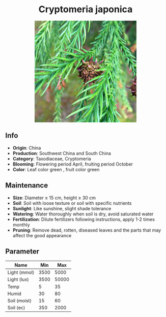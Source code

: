 <h1 align='center'>Cryptomeria japonica</h1>
<p align="center">
    <img 
        align='center'
        width='320'
        src="../images/cryptomeria japonica.png" 
        alt='Cryptomeria japonica' />
</p>

## Info

 - **Origin**: China
 - **Production**: Southwest China and South China
 - **Category**: Taxodiaceae, Cryptomeria
 - **Blooming**: Flowering period April, fruiting period October
 - **Color**: Leaf color green , fruit color green

## Maintenance

 - **Size**: Diameter ≥ 15 cm, height ≥ 30 cm
 - **Soil**: Soil with loose texture or soil with specific nutrients
 - **Sunlight**: Like sunshine, slight shade tolerance
 - **Watering**: Water thoroughly when soil is dry, avoid saturated water
 - **Fertilization**: Dilute fertilizers following instructions, apply 1-2 times monthly
 - **Pruning**: Remove dead, rotten, diseased leaves and the parts that may affect the good appearance

## Parameter

| Name         | Min  | Max   |
|--------------|------|-------|
| Light (mmol) | 3500 | 5000  |
| Light (lux)  | 3500 | 50000 |
| Temp         | 5    | 35    |
| Humid        | 30   | 80    |
| Soil (moist) | 15   | 60    |
| Soil (ec)    | 350  | 2000  |